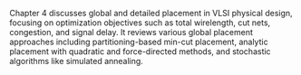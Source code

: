 Chapter 4 discusses global and detailed placement in VLSI physical design, focusing on optimization objectives such as total wirelength, cut nets, congestion, and signal delay. It reviews various global placement approaches including partitioning-based min-cut placement, analytic placement with quadratic and force-directed methods, and stochastic algorithms like simulated annealing.
